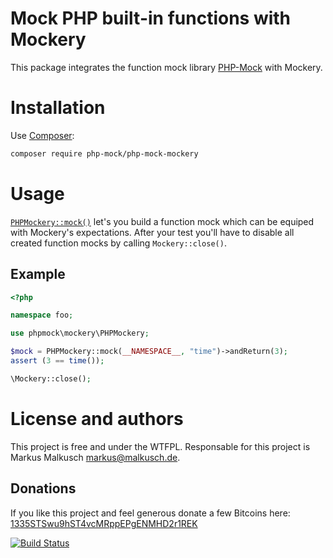 # Mock PHP built-in functions with Mockery

This package integrates the function mock library
[PHP-Mock](https://github.com/php-mock/php-mock) with Mockery.

# Installation

Use [Composer](https://getcomposer.org/):

```sh
composer require php-mock/php-mock-mockery
```

# Usage

[`PHPMockery::mock()`](http://php-mock.github.io/php-mock-mockery/api/class-phpmock.mockery.PHPMockery.html#_mock)
let's you build a function mock which can be equiped
with Mockery's expectations. After your test you'll have to disable all created
function mocks by calling `Mockery::close()`.

## Example

```php
<?php

namespace foo;

use phpmock\mockery\PHPMockery;

$mock = PHPMockery::mock(__NAMESPACE__, "time")->andReturn(3);
assert (3 == time());

\Mockery::close();
```

# License and authors

This project is free and under the WTFPL.
Responsable for this project is Markus Malkusch markus@malkusch.de.

## Donations

If you like this project and feel generous donate a few Bitcoins here:
[1335STSwu9hST4vcMRppEPgENMHD2r1REK](bitcoin:1335STSwu9hST4vcMRppEPgENMHD2r1REK)

[![Build Status](https://travis-ci.org/php-mock/php-mock-mockery.svg?branch=master)](https://travis-ci.org/php-mock/php-mock-mockery)
